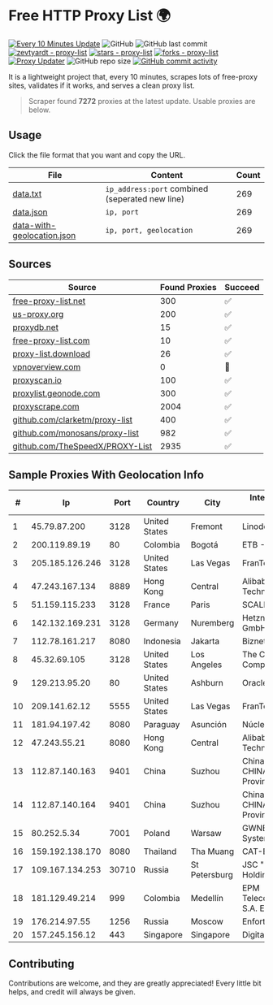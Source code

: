 
# Free HTTP Proxy List 🌍

[![Every 10 Minutes Update](https://github.com/mertguvencli/http-proxy-list/actions/workflows/main.yml/badge.svg?branch=main)](https://github.com/mertguvencli/http-proxy-list/actions/workflows/main.yml)
![GitHub](https://img.shields.io/github/license/mertguvencli/http-proxy-list)
![GitHub last commit](https://img.shields.io/github/last-commit/mertguvencli/http-proxy-list)
[![zevtyardt - proxy-list](https://img.shields.io/static/v1?label=zevtyardt&message=proxy-list&color=blue&logo=github)](https://github.com/zevtyardt/proxy-list "Go to GitHub repo")
[![stars - proxy-list](https://img.shields.io/github/stars/zevtyardt/proxy-list?style=social)](https://github.com/zevtyardt/proxy-list)
[![forks - proxy-list](https://img.shields.io/github/forks/zevtyardt/proxy-list?style=social)](https://github.com/zevtyardt/proxy-list)
[![Proxy Updater](https://github.com/zevtyardt/proxy-list/workflows/Proxy%20Updater/badge.svg)](https://github.com/zevtyardt/proxy-list/actions?query=workflow:"Proxy+Updater")
![GitHub repo size](https://img.shields.io/github/repo-size/zevtyardt/proxy-list)
[![GitHub commit activity](https://img.shields.io/github/commit-activity/m/zevtyardt/proxy-list?logo=commits)](https://github.com/zevtyardt/proxy-list/commits/main)

It is a lightweight project that, every 10 minutes, scrapes lots of free-proxy sites, validates if it works, and serves a clean proxy list.

> Scraper found **7272** proxies at the latest update. Usable proxies are below.

## Usage

Click the file format that you want and copy the URL.

|File|Content|Count|
|----|-------|-----|
|[data.txt](https://raw.githubusercontent.com/mertguvencli/http-proxy-list/main/proxy-list/data.txt)|`ip_address:port` combined (seperated new line)|269|
|[data.json](https://raw.githubusercontent.com/mertguvencli/http-proxy-list/main/proxy-list/data.json)|`ip, port`|269|
|[data-with-geolocation.json](https://raw.githubusercontent.com/mertguvencli/http-proxy-list/main/proxy-list/data-with-geolocation.json)|`ip, port, geolocation`|269|

## Sources

|Source|Found Proxies|Succeed|
|------|-------------|-------|
|[free-proxy-list.net](https://free-proxy-list.net)|300|✅|
|[us-proxy.org](https://www.us-proxy.org)|200|✅|
|[proxydb.net](http://proxydb.net)|15|✅|
|[free-proxy-list.com](https://free-proxy-list.com/?page=&port=&type%5B%5D=http&type%5B%5D=https&up_time=0&search=Search)|10|✅|
|[proxy-list.download](https://www.proxy-list.download/HTTP)|26|✅|
|[vpnoverview.com](https://vpnoverview.com/privacy/anonymous-browsing/free-proxy-servers)|0|🚫|
|[proxyscan.io](https://www.proxyscan.io)|100|✅|
|[proxylist.geonode.com](https://proxylist.geonode.com/api/proxy-list?limit=300&page=1&sort_by=lastChecked&sort_type=desc&protocols=http,https)|300|✅|
|[proxyscrape.com](https://api.proxyscrape.com/v2/?request=displayproxies&protocol=http&timeout=10000&country=all&ssl=all&anonymity=all)|2004|✅|
|[github.com/clarketm/proxy-list](https://raw.githubusercontent.com/clarketm/proxy-list/master/proxy-list-raw.txt)|400|✅|
|[github.com/monosans/proxy-list](https://raw.githubusercontent.com/monosans/proxy-list/main/proxies/http.txt)|982|✅|
|[github.com/TheSpeedX/PROXY-List](https://raw.githubusercontent.com/TheSpeedX/PROXY-List/master/http.txt)|2935|✅|


## Sample Proxies With Geolocation Info

|#|Ip|Port|Country|City|Internet Service Provider|
|-|--|----|-------|----|-------------------------|
|1|45.79.87.200|3128|United States|Fremont|Linode, LLC|
|2|200.119.89.19|80|Colombia|Bogotá|ETB - Colombia|
|3|205.185.126.246|3128|United States|Las Vegas|FranTech Solutions|
|4|47.243.167.134|8889|Hong Kong|Central|Alibaba (US) Technology Co., Ltd.|
|5|51.159.115.233|3128|France|Paris|SCALEWAY|
|6|142.132.169.231|3128|Germany|Nuremberg|Hetzner Online GmbH|
|7|112.78.161.217|8080|Indonesia|Jakarta|Biznet Networks|
|8|45.32.69.105|3128|United States|Los Angeles|The Constant Company|
|9|129.213.95.20|80|United States|Ashburn|Oracle Corporation|
|10|209.141.62.12|5555|United States|Las Vegas|FranTech Solutions|
|11|181.94.197.42|8080|Paraguay|Asunción|Núcleo S.A.|
|12|47.243.55.21|8080|Hong Kong|Central|Alibaba (US) Technology Co., Ltd.|
|13|112.87.140.163|9401|China|Suzhou|China Unicom CHINA169 Jiangsu Province Network|
|14|112.87.140.164|9401|China|Suzhou|China Unicom CHINA169 Jiangsu Province Network|
|15|80.252.5.34|7001|Poland|Warsaw|GWNET Autonomus System|
|16|159.192.138.170|8080|Thailand|Tha Muang|CAT-BB|
|17|109.167.134.253|30710|Russia|St Petersburg|JSC "ER-Telecom Holding"|
|18|181.129.49.214|999|Colombia|Medellín|EPM Telecomunicaciones S.A. E.S.P.|
|19|176.214.97.55|1256|Russia|Moscow|Enforta-MSK|
|20|157.245.156.12|443|Singapore|Singapore|DigitalOcean, LLC|



## Contributing

Contributions are welcome, and they are greatly appreciated! Every
little bit helps, and credit will always be given.

